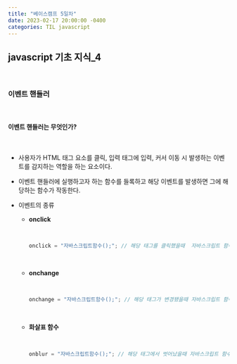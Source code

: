 ```yaml
---
title: "베이스캠프 5일차"
date: 2023-02-17 20:00:00 -0400
categories: TIL javascript
---
```


## **javascript 기초 지식\_4**

<br>

### **이벤트 핸들러**

<br>

#### **이벤트 핸들러는 무엇인가?**

<br>

- 사용자가 HTML 태그 요소를 클릭, 입력 태그에 입력, 커서 이동 시 발생하는 이벤트를 감지하는 역할을 하는 요소이다.
- 이벤트 핸들러에 실행하고자 하는 함수를 들록하고 해당 이벤트를 발생하면 그에 해당하는 함수가 작동한다.

- 이벤트의 종류

  - **onclick**

    <br>

    ```javascript
    onclick = "자바스크립트함수();"; // 해당 태그를 클릭했을때  자바스크립트 함수 실행
    ```

    <br>

  - **onchange**

    <br>

    ```javascript
    onchange = "자바스크립트함수();"; // 해당 태그가 변경됐을때 자바스크립트 함수 실행
    ```

      <br>

  - **화살표 함수**

    <br>

    ```javascript
    onblur = "자바스크립트함수();"; // 해당 태그에서 벗어났을때 자바스크립트 함수 실행
    ```

    <br>
